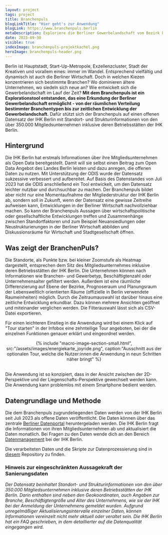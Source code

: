 ```yaml
---
layout: project
tags: project
title: Branchenpuls
blogLinkTitle: "Hier geht's zur Anwendung"
blogLink: https://www.branchenpuls.berlin
metaDescription: Exploriere die Berliner Gewerbelandschaft vom Bezirk bis zum Kiez 
date: 2023-09-30
visible: true
indexImage: branchenpuls-projektkachel.png
heroImage: branchenpuls-header.png
---
```



Berlin ist Hauptstadt, Start-Up-Metropole, Exzellenzcluster, Stadt der Kreativen und vorallem eines: immer im Wandel. Entsprechend vielfältig und dynamisch ist auch die Berliner Wirtschaft. Doch in welchen Kiezen konzentrieren sich bestimmte Branchen? Wo dominieren ältere Unternehmen, wo siedeln sich neue an? Wie entwickelt sich die Gewerbelandschaft im Lauf der Zeit?
**Mit dem Branchenpuls ist ein Explorationstool entstanden, das eine Erkundung der Berliner Gewerbelandschaft ermöglicht - von der räumlichen Verteilung bestimmter Branchentypen bis zur zeitlichen Entwicklung der Gewerbelandschaft.** Dafür stützt sich der Branchenpuls auf einen offenen Datensatz der IHK Berlin mit Standort- und Strukturinformationen von den über 350.000 Mitgliedsunternehmen inklusive deren Betriebsstätten der IHK Berlin.

## Hintergrund

Die IHK Berlin hat erstmals Informationen über ihre Mitgliedsunternehmen als Open Data bereitgestellt. Damit will sie selbst einen Beitrag zum Open Data Angebot des Landes Berlin leisten und dazu anregen, die offenen Daten zu nutzen. Mit Unterstützung der ODIS wurde der Datensatz sukzessive verbessert und aufbereitet. Auf Basis des Datenstandes von Juli 2023 hat die ODIS anschließend ein Tool entwickelt, um den Datensatz leichter nutzbar und durchsuchbar zu machen. Der Branchenpuls bildet aber nicht nur eine Momentaufnahme der Mitgliederstruktur der IHK Berlin ab, sondern soll in Zukunft, wenn der Datensatz eine gewisse Zeitreihe aufweisen kann, Entwicklungen in der Berliner Wirtschaft nachvollziehbar machen. So kann der Branchenpuls Aussagen über wirtschaftspolitische oder gesellschaftliche Entwicklungen treffen und Zusammenhänge zwischen Standortfaktoren und zum Beispiel Neuansiedlungen oder Neustrukturierungen in der Berliner Wirtschaft abbilden und Diskussionsräume für Wirtschaft und Stadtgesellschaft öffnen.

## Was zeigt der BranchenPuls?

Die Standorte, als Punkte bzw. bei kleiner Zoomstufe als Heatmap dargestellt, entsprechen dem Sitz des Mitgliedsunternehmes inklusive deren Betriebsstätten der IHK Berlin. Die Unternehmen können nach Informationen wie Branchen- und Gewerbetyp, Beschäftigtenzahl oder Unternehmensalter gefiltert werden. Außerdem ist eine räumliche Differenzierung auf Ebene der Bezirke, Prognoseraum und Planungsraum der Lebensweltlich orientierten Räume (offizielle in Berlin verwendete Raumeinheiten) möglich. Durch die Zeitraumauswahl ist darüber hinaus eine zeitliche Entwicklung erkundbar. Dazu können mehrere Ansichten geöffnet und miteinander verglichen werden. Die Filterauswahl lässt sich als CSV-Datei exportieren.

Für einen leichteren Einstieg in die Anwendung wird bei einem Klick auf "Tour starten" in der Infobox eine zehnteilige Tour angeboten, bei der die einzelnen Funktionen genauer erklärt und eingeordnet werden. 

<center>
{% include "macro-image-section-small.html", src:"/assets/images/energiekarte_joyride.png", caption:"Ausschnitt aus der optionalen Tour, welche die Nutzer:innen die Anwendung in neun Schritten näher bringt" %}
</center>
<br>

Die Anwendung ist so konzipiert, dass in der Ansicht zwischen der 2D-Perspektive und der Liegenschafts-Perspektive gewechselt werden kann. Die Anwendung kann problemlos mit einem Smartphone bedient werden.

## Datengrundlage und Methode
 Die dem Branchenpuls zugrundeliegenden Daten werden von der IHK Berlin seit Juli 2023 als offene Daten veröffentlicht. Die Daten können über das zentrale [Berliner Datenportal](https://daten.berlin.de/datensaetze/gewerbedaten-der-ihk-berlin) heruntergeladen werden. Die IHK Berlin fragt die Informationen von ihren Mitgliedsunternehmen ab und aktualisiert die Daten monatlich. Bei Fragen zu den Daten wende dich an den Bereich [Datenmanagement](https://www.ihk.de/berlin/service-und-beratung/digitalisierung/open-data-5691102)  bei der IHK Berlin. 

Die verarbeiteten Daten und die Skripte zur Datenprozessierung sind in [diesem](https://github.com/technologiestiftung/branchenpuls) Repository zu finden.

### Hinweis zur eingeschränkten Aussagekraft der Sanierungsdaten

*Der Datensatz beinhaltet Standort- und Strukturinformationen von den über 350.000 Mitgliedsunternehmen inklusive deren Betriebsstätten der IHK Berlin. Darin enthalten sind neben den Geokoordinaten, auch Angaben zur Branche, Beschäftigtengröße und Alter des Unternehmens, wie sie der IHK bei der Anmeldung der Unternehmens gemeldet wurden. Aufgrund unregelmäßiger Aktualisierungsintervalle einzelner Daten, können Informationen vereinzelt nicht mehr aktuell oder veraltet sein. Die IHK Berlin hat ein FAQ geschrieben, in dem detaillierter auf die Datenqualität eingegangen wird.*

